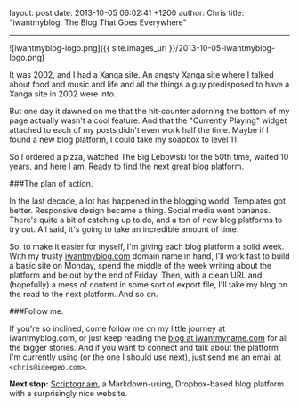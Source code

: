 layout: post
date: 2013-10-05 06:02:41 +1200
author: Chris
title: "iwantmyblog: The Blog That Goes Everywhere"


----

![iwantmyblog-logo.png]({{ site.images_url }}/2013-10-05-iwantmyblog-logo.png)

<!-- excerpt -->

It was 2002, and I had a Xanga site. An angsty Xanga site where I talked about food and music and life and all the things a guy predisposed to have a Xanga site in 2002 were into. 

But one day it dawned on me that the hit-counter adorning the bottom of my page actually wasn't a cool feature. And that the "Currently Playing" widget attached to each of my posts didn't even work half the time. Maybe if I found a new blog platform, I could take my soapbox to level 11. 

So I ordered a pizza, watched The Big Lebowski for the 50th time, waited 10 years, and here I am. Ready to find the next great blog platform.

<!-- /excerpt -->

###The plan of action.

In the last decade, a lot has happened in the blogging world. Templates got better. Responsive design became a thing. Social media went bananas. There's quite a bit of catching up to do, and a ton of new blog platforms to try out. All said, it's going to take an incredible amount of time.

So, to make it easier for myself, I'm giving each blog platform a solid week. With my trusty [iwantmyblog.com](http://iwantmyblog.com) domain name in hand, I'll work fast to build a basic site on Monday, spend the middle of the week writing about the platform and be out by the end of Friday. Then, with a clean URL and (hopefully) a mess of content in some sort of export file, I'll take my blog on the road to the next platform. And so on. 

###Follow me. 

If you're so inclined, come follow me on my little journey at iwantmyblog.com, or just keep reading the [blog at iwantmyname.com](https://iwantmyname.com/blog/) for all the bigger stories. And if you want to connect and talk about the platform I'm currently using (or the one I should use next), just send me an email at `<chris@ideegeo.com>`. 

**Next stop:** [Scriptogr.am](http://scriptogr.am/), a Markdown-using, Dropbox-based blog platform with a surprisingly nice website.
